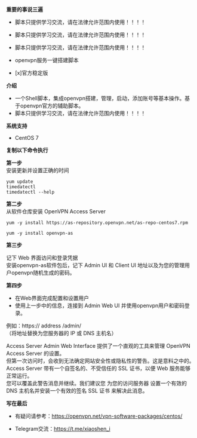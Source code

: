 **重要的事说三遍**

- 脚本只提供学习交流，请在法律允许范围内使用！！！！<br>
- 脚本只提供学习交流，请在法律允许范围内使用！！！！<br>
- 脚本只提供学习交流，请在法律允许范围内使用！！！！<br>
   
- openvpn服务一键搭建脚本<br>
- [x]官方稳定版<br>

**介绍**<br>
- 一个Shell脚本，集成openvpn搭建，管理，启动，添加账号等基本操作。基于openvpn官方的辅助脚本。<br>
- 脚本只提供学习交流，请在法律允许范围内使用！！！！<br>

**系统支持**<br>

- CentOS 7<br>

**复制以下命令执行**<br>

**第一步**<br>
安装更新并设置正确的时间  <br>
<pre><code>yum update
timedatectl
timedatectl --help</code></pre>

**第二步**<br>
从软件仓库安装 OpenVPN Access Server<br>
<pre><code>yum -y install https://as-repository.openvpn.net/as-repo-centos7.rpm</code></pre>
<pre><code>yum -y install openvpn-as</code></pre>

**第三步**<br>

记下 Web 界面访问和登录凭据<br>
安装openvpn-as软件包后，记下 Admin UI 和 Client UI 地址以及为您的管理用户openvpn随机生成的密码。<br>

**第四步**<br>

- 在Web界面完成配置和设置用户<br>
- 使用上一步中的信息，连接到 Admin Web UI 并使用openvpn用户和密码登录。<br>

例如：https:// address /admin/<br>
（将地址替换为您服务器的 IP 或 DNS 主机名）<br>

Access Server Admin Web Interface 提供了一个直观的工具来管理 OpenVPN Access Server 的设置。<br>
但第一次访问时，会收到无法确定网站安全性或隐私性的警告。这是意料之中的。Access Server 带有一个自签名的、不受信任的 SSL 证书，以便 Web 服务能够正常运行。<br>
您可以覆盖此警告消息并继续。我们建议您  为您的访问服务器 设置一个有效的 DNS 主机名并安装一个有效的签名 SSL 证书 来解决此消息。<br>

**写在最后**<br>

- 有疑问请参考：https://openvpn.net/vpn-software-packages/centos/<br>

- Telegram交流：https://t.me/xiaoshen_i<br>
